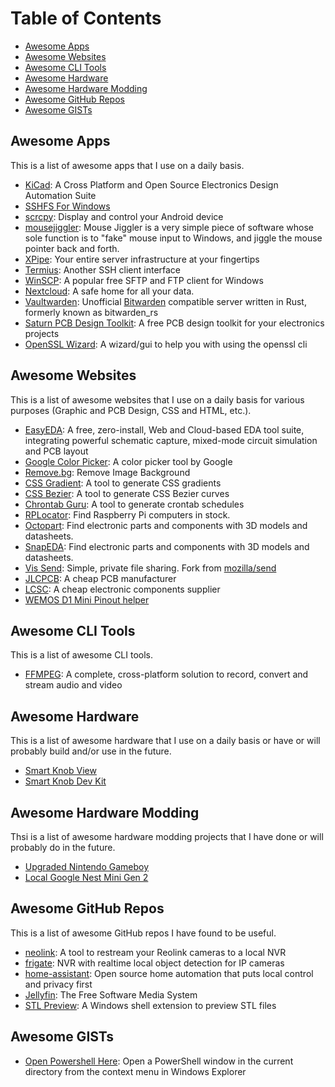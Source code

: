 # Table of Contents

- [Awesome Apps](#awesome-apps)
- [Awesome Websites](#awesome-websites)
- [Awesome CLI Tools](#awesome-cli-tools)
- [Awesome Hardware](#awesome-hardware)
- [Awesome Hardware Modding](#awesome-hardware-modding)
- [Awesome GitHub Repos](#awesome-github-repos)
- [Awesome GISTs](#awesome-gists)

## Awesome Apps

This is a list of awesome apps that I use on a daily basis.

- [KiCad](https://github.com/KiCad): A Cross Platform and Open Source Electronics Design Automation Suite
- [SSHFS For Windows](https://github.com/winfsp/sshfs-win)
- [scrcpy](https://github.com/Genymobile/scrcpy): Display and control your Android device
- [mousejiggler](https://github.com/arkane-systems/mousejiggler): Mouse Jiggler is a very simple piece of software whose sole function is to "fake" mouse input to Windows, and jiggle the mouse pointer back and forth.
- [XPipe](https://github.com/xpipe-io/xpipe): Your entire server infrastructure at your fingertips
- [Termius](https://github.com/termius): Another SSH client interface
- [WinSCP](https://github.com/winscp/winscp): A popular free SFTP and FTP client for Windows
- [Nextcloud](https://github.com/nextcloud): A safe home for all your data.
- [Vaultwarden](https://github.com/dani-garcia/vaultwarden): Unofficial [Bitwarden](https://github.com/bitwarden) compatible server written in Rust, formerly known as bitwarden_rs
- [Saturn PCB Design Toolkit](https://saturnpcb.com/): A free PCB design toolkit for your electronics projects
- [OpenSSL Wizard](https://github.com/deviousasti/openssl-wizard): A wizard/gui to help you with using the openssl cli

## Awesome Websites

This is a list of awesome websites that I use on a daily basis for various purposes (Graphic and PCB Design, CSS and HTML, etc.).

- [EasyEDA](https://easyeda.com/): A free, zero-install, Web and Cloud-based EDA tool suite, integrating powerful schematic capture, mixed-mode circuit simulation and PCB layout
- [Google Color Picker](https://g.co/kgs/wbStBnW): A color picker tool by Google
- [Remove.bg](https://www.remove.bg/): Remove Image Background
- [CSS Gradient](https://cssgradient.io/): A tool to generate CSS gradients
- [CSS Bezier](https://cubic-bezier.com/): A tool to generate CSS Bezier curves
- [Chrontab Guru](https://crontab.guru/): A tool to generate crontab schedules
- [RPLocator](https://rpilocator.com/): Find Raspberry Pi computers in stock.
- [Octopart](https://octopart.com/): Find electronic parts and components with 3D models and datasheets.
- [SnapEDA](https://www.snapeda.com/home/): Find electronic parts and components with 3D models and datasheets.
- [Vis Send](https://send.vis.ee/): Simple, private file sharing. Fork from [mozilla/send](https://github.com/mozilla/send)
- [JLCPCB](https://jlcpcb.com/): A cheap PCB manufacturer
- [LCSC](https://www.lcsc.com/): A cheap electronic components supplier
- [WEMOS D1 Mini Pinout helper](https://lastminuteengineers.com/wemos-d1-mini-pinout-reference/)

## Awesome CLI Tools

This is a list of awesome CLI tools.  

- [FFMPEG](https://ffmpeg.org/): A complete, cross-platform solution to record, convert and stream audio and video

## Awesome Hardware

This is a list of awesome hardware that I use on a daily basis or have or will probably build and/or use in the future.

- [Smart Knob View](https://github.com/scottbez1/smartknob)
- [Smart Knob Dev Kit](https://github.com/SeedLabs-it/smartknob-firmware)

## Awesome Hardware Modding

Thsi is a list of awesome hardware modding projects that I have done or will probably do in the future.

- [Upgraded Nintendo Gameboy](https://www.youtube.com/watch?v=qDT7KZjdlpc)
- [Local Google Nest Mini Gen 2](https://github.com/justLV/onju-voice)

## Awesome GitHub Repos

This is a list of awesome GitHub repos I have found to be useful.

- [neolink](https://github.com/QuantumEntangledAndy/neolink): A tool to restream your Reolink cameras to a local NVR
- [frigate](https://github.com/blakeblackshear/frigate): NVR with realtime local object detection for IP cameras
- [home-assistant](https://github.com/home-assistant): Open source home automation that puts local control and privacy first
- [Jellyfin](https://github.com/jellyfin/jellyfin): The Free Software Media System
- [STL Preview](https://github.com/unlimitedbacon/stl-thumb/releases/tag/v0.5.0): A Windows shell extension to preview STL files

## Awesome GISTs

- [Open Powershell Here](https://gist.github.com/davecan/f3045266aa9e3441211ab55f9db70c2b): Open a PowerShell window in the current directory from the context menu in Windows Explorer
